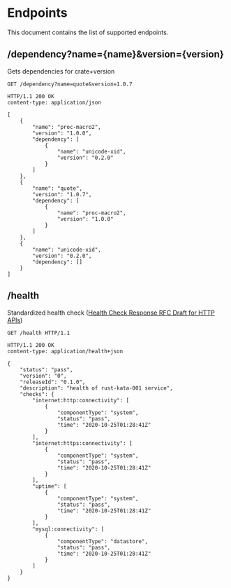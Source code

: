 # Endpoints

This document contains the list of supported endpoints.

## /dependency?name={name}&version={version}

Gets dependencies for crate+version

```
GET /dependency?name=quote&version=1.0.7

HTTP/1.1 200 OK
content-type: application/json

[
    {
        "name": "proc-macro2",
        "version": "1.0.0",
        "dependency": [
            {
                "name": "unicode-xid",
                "version": "0.2.0"
            }
        ]
    },
    {
        "name": "quote",
        "version": "1.0.7",
        "dependency": [
            {
                "name": "proc-macro2",
                "version": "1.0.0"
            }
        ]
    },
    {
        "name": "unicode-xid",
        "version": "0.2.0",
        "dependency": []
    }
]
```

## /health

Standardized health check ([Health Check Response RFC Draft for HTTP APIs](https://github.com/inadarei/rfc-healthcheck))

```
GET /health HTTP/1.1

HTTP/1.1 200 OK
content-type: application/health+json

{
    "status": "pass",
    "version": "0",
    "releaseId": "0.1.0",
    "description": "health of rust-kata-001 service",
    "checks": {
        "internet:http:connectivity": [
            {
                "componentType": "system",
                "status": "pass",
                "time": "2020-10-25T01:28:41Z"
            }
        ],
        "internet:https:connectivity": [
            {
                "componentType": "system",
                "status": "pass",
                "time": "2020-10-25T01:28:41Z"
            }
        ],
        "uptime": [
            {
                "componentType": "system",
                "status": "pass",
                "time": "2020-10-25T01:28:41Z"
            }
        ],
        "mysql:connectivity": [
            {
                "componentType": "datastore",
                "status": "pass",
                "time": "2020-10-25T01:28:41Z"
            }
        ]
    }
}
```